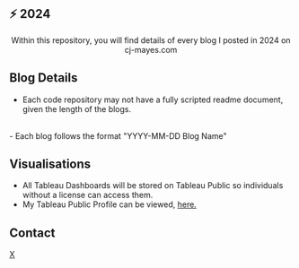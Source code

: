 ## ⚡ 2024

  <p align="center">
    Within this repository, you will find details of every blog I posted in 2024 on cj-mayes.com
    <br />
</div>

<!-- Details -->
## Blog Details
-  Each code repository may not have a fully scripted readme document, given the length of the blogs.
<br />
- Each blog follows the format "YYYY-MM-DD Blog Name"

<!-- Visualisation -->
## Visualisations

- All Tableau Dashboards will be stored on Tableau Public so individuals without a license can access them.
- My Tableau Public Profile can be viewed, [here.](https://public.tableau.com/app/profile/cj.mayes)

<!-- CONTACT -->
## Contact
[X](www.twitter.com/@_CJMayes)

